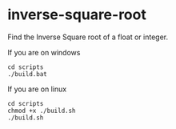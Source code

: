 # inverse-square-root

Find the Inverse Square root of a float or integer.

If you are on windows

```batch
cd scripts
./build.bat
```

If you are on linux

```shell
cd scripts
chmod +x ./build.sh
./build.sh
```
